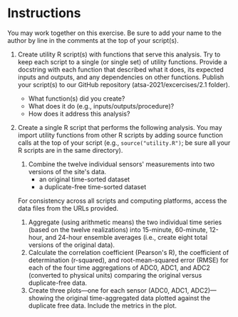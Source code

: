 # Instructions

You may work together on this exercise.
Be sure to add your name to the author by line in the comments at the top of your script(s). 

1. Create utility R script(s) with functions that serve this analysis. Try to keep each script to a single (or single set) of utility functions. Provide a docstring with each function that described what it does, its expected inputs and outputs, and any dependencies on other functions. Publish your script(s) to our GitHub repository (atsa-2021/excercises/2.1 folder).
    * What function(s) did you create?
    * What does it do (e.g., inputs/outputs/procedure)?
    * How does it address this analysis?
2. Create a single R script that performs the following analysis. You may import utility functions from other R scripts by adding source function calls at the top of your script (e.g., `source("utility.R")`; be sure all your R scripts are in the same directory).
    1. Combine the twelve individual sensors' measurements into two versions of the site's data.  
        * an original time-sorted dataset
        * a duplicate-free time-sorted dataset

     For consistency across all scripts and computing platforms, access the data files from the URLs provided.
    1. Aggregate (using arithmetic means) the two individual time series (based on the twelve realizations) into 15-minute, 60-minute, 12-hour, and 24-hour ensemble averages (i.e., create eight total versions of the original data).
    1. Calculate the correlation coefficient (Pearson's R), the coefficient of determination (r-squared), and root-mean-squared error (RMSE) for each of the four time aggregations of ADC0, ADC1, and ADC2 (converted to physical units) comparing the original versus duplicate-free data.
    1. Create three plots&mdash;one for each sensor (ADC0, ADC1, ADC2)&mdash;showing the original time-aggregated data plotted against the duplicate free data. Include the metrics in the plot.
